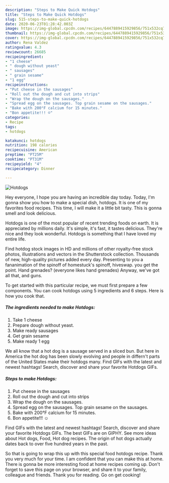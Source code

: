 ```yaml
---
description: "Steps to Make Quick Hotdogs"
title: "Steps to Make Quick Hotdogs"
slug: 515-steps-to-make-quick-hotdogs
date: 2020-06-23T01:28:42.003Z
image: https://img-global.cpcdn.com/recipes/6447889415929856/751x532cq70/hotdogs-recipe-main-photo.jpg
thumbnail: https://img-global.cpcdn.com/recipes/6447889415929856/751x532cq70/hotdogs-recipe-main-photo.jpg
cover: https://img-global.cpcdn.com/recipes/6447889415929856/751x532cq70/hotdogs-recipe-main-photo.jpg
author: Rena Valdez
ratingvalue: 4.3
reviewcount: 26685
recipeingredient:
- "1 cheese"
- " dough without yeast"
- " sausages"
- " grain sesame"
- "1 egg"
recipeinstructions:
- "Put cheese in the sausages"
- "Roll out the dough and cut into strips"
- "Wrap the dough on the sausages."
- "Spread egg on the sausages. Top grain sesame on the sausages."
- "Bake with 200°F calcium for 15 minutes."
- "Bon appetite!!! ☺"
categories:
- Recipe
tags:
- hotdogs

katakunci: hotdogs 
nutrition: 198 calories
recipecuisine: American
preptime: "PT25M"
cooktime: "PT31M"
recipeyield: "4"
recipecategory: Dinner

---
```



![Hotdogs](https://img-global.cpcdn.com/recipes/6447889415929856/751x532cq70/hotdogs-recipe-main-photo.jpg)

Hey everyone, I hope you are having an incredible day today. Today, I'm gonna show you how to make a special dish, hotdogs. It is one of my favorites food recipes. This time, I will make it a little bit tasty. This is gonna smell and look delicious.

Hotdogs is one of the most popular of recent trending foods on earth. It is appreciated by millions daily. It's simple, it's fast, it tastes delicious. They're nice and they look wonderful. Hotdogs is something that I have loved my entire life.

Find hotdog stock images in HD and millions of other royalty-free stock photos, illustrations and vectors in the Shutterstock collection. Thousands of new, high-quality pictures added every day. Presenting to you a fananimation of the spinoff of homestuck&#39;s spinoff, hiveswap. you get the point. Hand grenades? (everyone likes hand grenades) Anyway, we&#39;ve got all that, and guns.


To get started with this particular recipe, we must first prepare a few components. You can cook hotdogs using 5 ingredients and 6 steps. Here is how you cook that.

<!--inarticleads1-->

##### The ingredients needed to make Hotdogs:

1. Take 1 cheese
1. Prepare  dough without yeast.
1. Make ready  sausages
1. Get  grain sesame
1. Make ready 1 egg


We all know that a hot dog is a sausage served in a sliced bun. But here in America the hot dog has been slowly evolving and people in differn&#39;t parts of the United States make their hotdogs many. Find GIFs with the latest and newest hashtags! Search, discover and share your favorite Hotdogs GIFs. 

<!--inarticleads2-->

##### Steps to make Hotdogs:

1. Put cheese in the sausages
1. Roll out the dough and cut into strips
1. Wrap the dough on the sausages.
1. Spread egg on the sausages. Top grain sesame on the sausages.
1. Bake with 200°F calcium for 15 minutes.
1. Bon appetite!!! ☺


Find GIFs with the latest and newest hashtags! Search, discover and share your favorite Hotdogs GIFs. The best GIFs are on GIPHY. See more ideas about Hot dogs, Food, Hot dog recipes. The origin of hot dogs actually dates back to over five hundred years in the past. 

So that is going to wrap this up with this special food hotdogs recipe. Thank you very much for your time. I am confident that you can make this at home. There is gonna be more interesting food at home recipes coming up. Don't forget to save this page on your browser, and share it to your family, colleague and friends. Thank you for reading. Go on get cooking!
